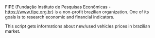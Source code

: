 FIPE (Fundação Instituto de Pesquisas Econômicas - https://www.fipe.org.br) is a non-profit brazilian organization. One of its goals is to research economic and financial indicators.

This script gets informations about new/used vehicles prices in brazilian market.